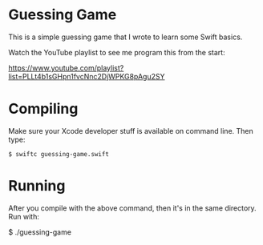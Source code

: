 # Guessing Game

This is a simple guessing game that I wrote to
learn some Swift basics.

Watch the YouTube playlist to see me program
this from the start:

https://www.youtube.com/playlist?list=PLLt4b1sGHpn1fvcNnc2DjWPKG8pAgu2SY

# Compiling

Make sure your Xcode developer stuff is available on
command line. Then type:

```
$ swiftc guessing-game.swift
```

# Running

After you compile with the above command, then it's in
the same directory. Run with:

$ ./guessing-game

